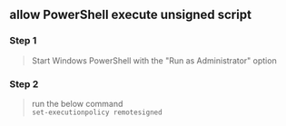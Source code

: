 ## allow PowerShell execute unsigned script
### Step 1
> Start Windows PowerShell with the "Run as Administrator" option
### Step 2
> run the below command  
> `set-executionpolicy remotesigned`